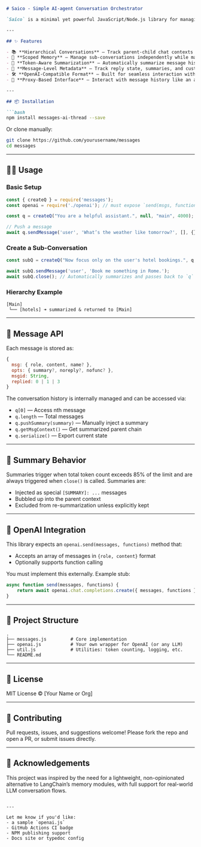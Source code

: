 ````markdown
# Saico - Simple AI-agent Conversation Orchestrator

`Saico` is a minimal yet powerful JavaScript/Node.js library for managing AI conversations with hierarchical context, token-aware summarization, and fine-grained control over message flow. It’s designed to support complex nested conversations while maintaining clean summaries and parent context, making it ideal for AI agents, assistants, and customer support bots.

---

## ✨ Features

- 📚 **Hierarchical Conversations** — Track parent-child chat contexts with summary propagation.
- 🧵 **Scoped Memory** — Manage sub-conversations independently while maintaining parent relevance.
- 🔁 **Token-Aware Summarization** — Automatically summarize message history based on token thresholds.
- 💬 **Message-Level Metadata** — Track reply state, summaries, and custom flags.
- 🛠️ **OpenAI-Compatible Format** — Built for seamless interaction with OpenAI-compatible APIs.
- 🧰 **Proxy-Based Interface** — Interact with message history like an array, with extra powers.

---

## 📦 Installation

```bash
npm install messages-ai-thread --save
````

Or clone manually:

```bash
git clone https://github.com/yourusername/messages
cd messages
```

---

## 🧑‍💻 Usage

### Basic Setup

```js
const { createQ } = require('messages');
const openai = require('./openai'); // must expose `send(msgs, functions?)`

const q = createQ("You are a helpful assistant.", null, "main", 4000);

// Push a message
await q.sendMessage('user', 'What’s the weather like tomorrow?', [], {});
```

### Create a Sub-Conversation

```js
const subQ = createQ("Now focus only on the user's hotel bookings.", q, "hotels");

await subQ.sendMessage('user', 'Book me something in Rome.');
await subQ.close(); // Automatically summarizes and passes back to `q`
```

### Hierarchy Example

```text
[Main]
 └── [hotels] ➜ summarized & returned to [Main]
```

---

## 🧠 Message API

Each message is stored as:

```js
{
  msg: { role, content, name? },
  opts: { summary?, noreply?, nofunc? },
  msgid: String,
  replied: 0 | 1 | 3
}
```

The conversation history is internally managed and can be accessed via:

* `q[0]` — Access nth message
* `q.length` — Total messages
* `q.pushSummary(summary)` — Manually inject a summary
* `q.getMsgContext()` — Get summarized parent chain
* `q.serialize()` — Export current state

---

## 🧪 Summary Behavior

Summaries trigger when total token count exceeds 85% of the limit and are always triggered when `close()` is called. Summaries are:

* Injected as special `[SUMMARY]: ...` messages
* Bubbled up into the parent context
* Excluded from re-summarization unless explicitly kept

---

## 🔌 OpenAI Integration

This library expects an `openai.send(messages, functions)` method that:

* Accepts an array of messages in `{role, content}` format
* Optionally supports function calling

You must implement this externally. Example stub:

```js
async function send(messages, functions) {
    return await openai.chat.completions.create({ messages, functions });
}
```

---

## 📁 Project Structure

```
.
├── messages.js         # Core implementation
├── openai.js           # Your own wrapper for OpenAI (or any LLM)
├── util.js             # Utilities: token counting, logging, etc.
└── README.md
```

---

## 🔐 License

MIT License © \[Your Name or Org]

---

## 🙌 Contributing

Pull requests, issues, and suggestions welcome! Please fork the repo and open a PR, or submit issues directly.

---

## 📣 Acknowledgements

This project was inspired by the need for a lightweight, non-opinionated alternative to LangChain’s memory modules, with full support for real-world LLM conversation flows.

```

---

Let me know if you'd like:
- a sample `openai.js`
- GitHub Actions CI badge
- NPM publishing support
- Docs site or typedoc config
```

